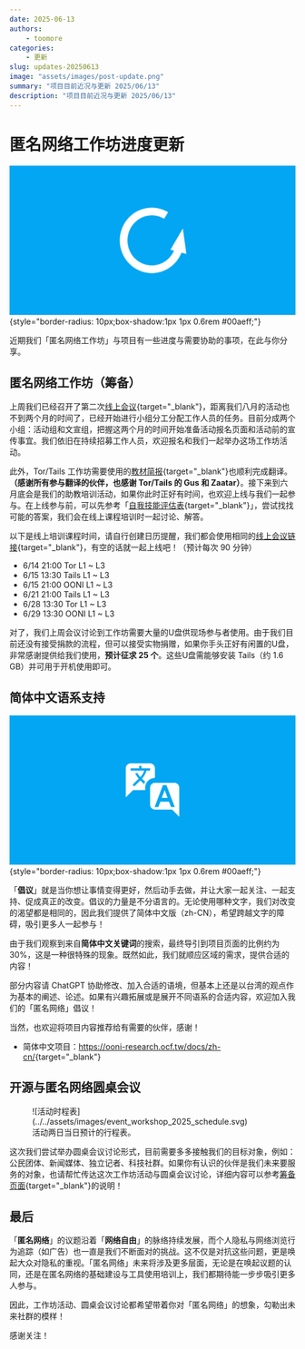 ```yaml
---
date: 2025-06-13
authors:
    - toomore
categories:
    - 更新
slug: updates-20250613
image: "assets/images/post-update.png"
summary: "项目目前近况与更新 2025/06/13"
description: "项目目前近况与更新 2025/06/13"
---
```


# 匿名网络工作坊进度更新

![匿名网络工作坊进度更新](./assets/images/post-update.png){style="border-radius: 10px;box-shadow:1px 1px 0.6rem #00aeff;"}

近期我们「匿名网络工作坊」与项目有一些进度与需要协助的事项，在此与你分享。

## 匿名网络工作坊（筹备）

上周我们已经召开了第二次[线上会议](https://pad.anoni.net/p/anoni-workshop){target="_blank"}，距离我们八月的活动也不到两个月的时间了，已经开始进行小组分工分配工作人员的任务。目前分成两个小组：活动组和文宣组，把握这两个月的时间开始准备活动报名页面和活动前的宣传事宜。我们依旧在持续招募工作人员，欢迎报名和我们一起举办这场工作坊活动。

此外，Tor/Tails 工作坊需要使用的[教材简报](https://docs.google.com/presentation/d/16XWWrSX8DqmZ9uEORiaI-jT0RpquswXFDbzvr6srYjA/edit?usp=drive_link){target="_blank"}也顺利完成翻译。**（感谢所有参与翻译的伙伴，也感谢 Tor/Tails 的 Gus 和 Zaatar）**。接下来到六月底会是我们的助教培训活动，如果你此时正好有时间，也欢迎上线与我们一起参与。在上线参与前，可以先参考「[自我技能评估表](../../setup-skill-level.md){target="_blank"}」，尝试找找可能的答案，我们会在线上课程培训时一起讨论、解答。

<!-- more -->

以下是线上培训课程时间，请自行创建日历提醒，我们都会使用相同的[线上会议链接](https://jitsi.goodmeet.asia/anoni-workshop){target="_blank"}，有空的话就一起上线吧！（预计每次 90 分钟）

- 6/14 21:00 Tor L1 ~ L3
- 6/15 13:30 Tails L1 ~ L3
- 6/15 21:00 OONI L1 ~ L3
- 6/21 21:00 Tails L1 ~ L3
- 6/28 13:30 Tor L1 ~ L3
- 6/29 13:30 OONI L1 ~ L3

对了，我们上周会议讨论到工作坊需要大量的U盘供现场参与者使用。由于我们目前还没有接受捐款的流程，但可以接受实物捐赠，如果你手头正好有闲置的U盘，非常感谢提供给我们使用，**预计征求 25 个**。这些U盘需能够安装 Tails（约 1.6 GB）并可用于开机使用即可。

## 简体中文语系支持

![简体中文语系支持](./assets/images/translate.png){style="border-radius: 10px;box-shadow:1px 1px 0.6rem #00aeff;"}

「**倡议**」就是当你想让事情变得更好，然后动手去做，并让大家一起关注、一起支持、促成真正的改变。倡议的力量是不分语言的。无论使用哪种文字，我们对改变的渴望都是相同的，因此我们提供了简体中文版（zh-CN），希望跨越文字的障碍，吸引更多人一起参与！

由于我们观察到来自**简体中文关键词**的搜索，最终导引到项目页面的比例约为 30%，这是一种很特殊的现象。既然如此，我们就顺应区域的需求，提供合适的内容！

部分内容请 ChatGPT 协助修改、加入合适的语境，但基本上还是以台湾的观点作为基本的阐述、论述。如果有兴趣拓展或是展开不同语系的合适内容，欢迎加入我们的「匿名网络」倡议！

当然，也欢迎将项目内容推荐给有需要的伙伴，感谢！

- 简体中文项目：<https://ooni-research.ocf.tw/docs/zh-cn/>{target="_blank"}

## 开源与匿名网络圆桌会议

<figure markdown="span">
  ![活动时程表](../../assets/images/event_workshop_2025_schedule.svg)
  <figcaption>活动两日当日预计的行程表。</figcaption>
</figure>

这次我们尝试举办圆桌会议讨论形式，目前需要多多接触我们的目标对象，例如：公民团体、新闻媒体、独立记者、科技社群。如果你有认识的伙伴是我们未来要服务的对象，也请帮忙传达这次工作坊活动与圆桌会议讨论，详细内容可以参考[筹备页面](../../event-workshop-2025-prepare.md){target="_blank"}的说明！

## 最后

「**匿名网络**」的议题沿着「**网络自由**」的脉络持续发展，而个人隐私与网络浏览行为追踪（如广告）也一直是我们不断面对的挑战。这不仅是对抗这些问题，更是唤起大众对隐私的重视。「匿名网络」未来将涉及更多层面，无论是在唤起议题的认同，还是在匿名网络的基础建设与工具使用培训上，我们都期待能一步步吸引更多人参与。

因此，工作坊活动、圆桌会议讨论都希望带着你对「匿名网络」的想象，勾勒出未来社群的模样！

感谢关注！
